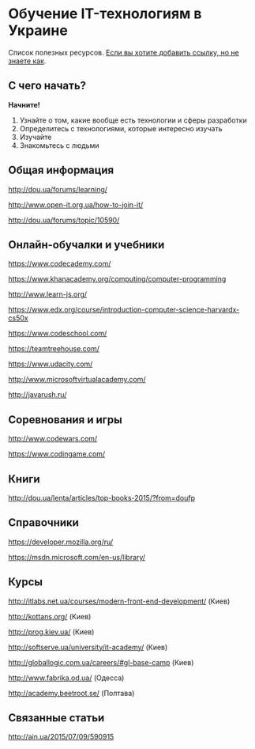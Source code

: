 # Обучение IT-технологиям в Украине

Список полезных ресурсов. [Если вы хотите добавить ссылку, но не знаете как](./issues/1).

## С чего начать?
__Начните!__

1. Узнайте о том, какие вообще есть технологии и сферы разработки
2. Определитесь с технологиями, которые интересно изучать
3. Изучайте
4. Знакомьтесь с людьми


## Общая информация
http://dou.ua/forums/learning/

http://www.open-it.org.ua/how-to-join-it/

http://dou.ua/forums/topic/10590/

## Онлайн-обучалки и учебники

https://www.codecademy.com/

https://www.khanacademy.org/computing/computer-programming

http://www.learn-js.org/

https://www.edx.org/course/introduction-computer-science-harvardx-cs50x

https://www.codeschool.com/

https://teamtreehouse.com/

https://www.udacity.com/

http://www.microsoftvirtualacademy.com/

http://javarush.ru/

## Соревнования и игры
http://www.codewars.com/

https://www.codingame.com/


## Книги
http://dou.ua/lenta/articles/top-books-2015/?from=doufp

## Справочники
https://developer.mozilla.org/ru/

https://msdn.microsoft.com/en-us/library/

## Курсы
http://itlabs.net.ua/courses/modern-front-end-development/ (Киев)

http://kottans.org/ (Киев)

http://prog.kiev.ua/ (Киев)

http://softserve.ua/university/it-academy/ (Киев)

http://globallogic.com.ua/careers/#gl-base-camp (Киев)

http://www.fabrika.od.ua/ (Одесса)

http://academy.beetroot.se/ (Полтава)

## Связанные статьи
http://ain.ua/2015/07/09/590915

